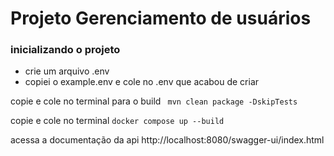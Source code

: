 # Projeto Gerenciamento de usuários
### inicializando o projeto
- crie um arquivo .env
- copiei o example.env e cole no .env que acabou de criar

copie e cole no terminal para o build
` mvn clean package -DskipTests`

copie e cole no terminal
`docker compose up --build`

acessa a documentação da api
http://localhost:8080/swagger-ui/index.html